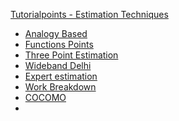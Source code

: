 [Tutorialpoints - Estimation Techniques](https://www.tutorialspoint.com/estimation_techniques/index.htm)
- [Analogy Based](https://www.tutorialspoint.com/estimation_techniques/estimation_techniques_analogous.htm)
- [Functions Points]()
- [Three Point Estimation]()
- [Wideband Delhi]()
- [Expert estimation]()
- [Work Breakdown]()
- [COCOMO]()
- 
